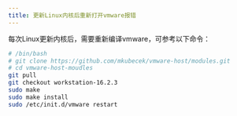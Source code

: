 ```yaml
---
title: 更新Linux内核后重新打开vmware报错
---
```


每次Linux更新内核后，需要重新编译vmware，可参考以下命令：

```bash
# /bin/bash
# git clone https://github.com/mkubecek/vmware-host/modules.git
# cd vmware-host-moudles
git pull
git checkout workstation-16.2.3
sudo make
sudo make install
sudo /etc/init.d/vmware restart
```